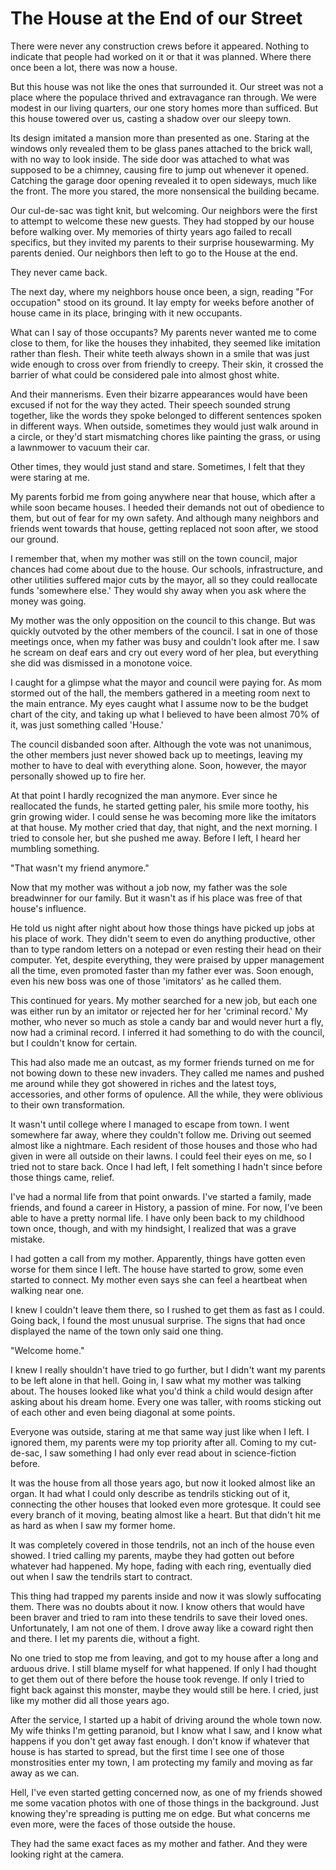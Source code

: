 # The House at the End of our Street
There were never any construction crews before it appeared. Nothing to indicate that people had worked on it or that it was planned. Where there once been a lot, there was now a house.

But this house was not like the ones that surrounded it. Our street was not a place where the populace thrived and extravagance ran through. We were modest in our living quarters, our one story homes more than sufficed. But this house towered over us, casting a shadow over our sleepy town.

Its design imitated a mansion more than presented as one. Staring at the windows only revealed them to be glass panes attached to the brick wall, with no way to look inside. The side door was attached to what was supposed to be a chimney, causing fire to jump out whenever it opened. Catching the garage door opening revealed it to open sideways, much like the front. The more you stared, the more nonsensical the building became.

Our cul-de-sac was tight knit, but welcoming. Our neighbors were the first to attempt to welcome these new guests. They had stopped by our house before walking over. My memories of thirty years ago failed to recall specifics, but they invited my parents to their surprise housewarming. My parents denied. Our neighbors then left to go to the House at the end.

They never came back.

The next day, where my neighbors house once been, a sign, reading "For occupation" stood on its ground. It lay empty for weeks before another of house came in its place, bringing with it new occupants.

What can I say of those occupants? My parents never wanted me to come close to them, for like the houses they inhabited, they seemed like imitation rather than flesh. Their white teeth always shown in a smile that was just wide enough to cross over from friendly to creepy. Their skin, it crossed the barrier of what could be considered pale into almost ghost white.

And their mannerisms. Even their bizarre appearances would have been excused if not for the way they acted. Their speech sounded strung together, like the words they spoke belonged to different sentences spoken in different ways. When outside, sometimes they would just walk around in a circle, or they'd start mismatching chores like painting the grass, or using a lawnmower to vacuum their car.

Other times, they would just stand and stare. Sometimes, I felt that they were staring at me.

My parents forbid me from going anywhere near that house, which after a while soon became houses. I heeded their demands not out of obedience to them, but out of fear for my own safety. And although many neighbors and friends went towards that house, getting replaced not soon after, we stood our ground.

I remember that, when my mother was still on the town council, major chances had come about due to the house. Our schools, infrastructure, and other utilities suffered major cuts by the mayor, all so they could reallocate funds 'somewhere else.' They would shy away when you ask where the money was going.

My mother was the only opposition on the council to this change. But was quickly outvoted by the other members of the council. I sat in one of those meetings once, when my father was busy and couldn't look after me. I saw he scream on deaf ears and cry out every word of her plea, but everything she did was dismissed in a monotone voice.

I caught for a glimpse what the mayor and council were paying for. As mom stormed out of the hall, the members gathered in a meeting room next to the main entrance. My eyes caught what I assume now to be the budget chart of the city, and taking up what I believed to have been almost 70% of it, was just something called 'House.'

The council disbanded soon after. Although the vote was not unanimous, the other members just never showed back up to meetings, leaving my mother to have to deal with everything alone. Soon, however, the mayor personally showed up to fire her.

At that point I hardly recognized the man anymore. Ever since he reallocated the funds, he started getting paler, his smile more toothy, his grin growing wider. I could sense he was becoming more like the imitators at that house. My mother cried that day, that night, and the next morning. I tried to console her, but she pushed me away. Before I left, I heard her mumbling something.

"That wasn't my friend anymore."

Now that my mother was without a job now, my father was the sole breadwinner for our family. But it wasn't as if his place was free of that house's influence. 

He told us night after night about how those things have picked up jobs at his place of work. They didn't seem to even do anything productive, other than to type random letters on a notepad or even resting their head on their computer. Yet, despite everything, they were praised by upper management all the time, even promoted faster than my father ever was. Soon enough, even his new boss was one of those 'imitators' as he called them.

This continued for years. My mother searched for a new job, but each one was either run by an imitator or rejected her for her 'criminal record.' My mother, who never so much as stole a candy bar and would never hurt a fly, now had a criminal record. I inferred it had something to do with the council, but I couldn't know for certain.

This had also made me an outcast, as my former friends turned on me for not bowing down to these new invaders. They called me names and pushed me around while they got showered in riches and the latest toys, accessories, and other forms of opulence. All the while, they were oblivious to their own transformation. 

It wasn't until college where I managed to escape from town. I went somewhere far away, where they couldn't follow me. Driving out seemed almost like a nightmare. Each resident of those houses and those who had given in were all outside on their lawns. I could feel their eyes on me, so I tried not to stare back. Once I had left, I felt something I hadn't since before those things came, relief.

I've had a normal life from that point onwards. I've started a family, made friends, and found a career in History, a passion of mine. For now, I've been able to have a pretty normal life. I have only been back to my childhood town once, though, and with my hindsight, I realized that was a grave mistake.

I had gotten a call from my mother. Apparently, things have gotten even worse for them since I left. The house have started to grow, some even started to connect. My mother even says she can feel a heartbeat when walking near one.

I knew I couldn't leave them there, so I rushed to get them as fast as I could. Going back, I found the most unusual surprise. The signs that had once displayed the name of the town only said one thing. 

"Welcome home."

I knew I really shouldn't have tried to go further, but I didn't want my parents to be left alone in that hell. Going in, I saw what my mother was talking about. The houses looked like what you'd think a child would design after asking about his dream home. Every one was taller, with rooms sticking out of each other and even being diagonal at some points. 

Everyone was outside, staring at me that same way just like when I left. I ignored them, my parents were my top priority after all. Coming to my cut-de-sac, I saw something I had only ever read about in science-fiction before. 

It was the house from all those years ago, but now it looked almost like an organ. It had what I could only describe as tendrils sticking out of it, connecting the other houses that looked even more grotesque. It could see every branch of it moving, beating almost like a heart. But that didn't hit me as hard as when I saw my former home.

It was completely covered in those tendrils, not an inch of the house even showed. I tried calling my parents, maybe they had gotten out before whatever had happened. My hope, fading with each ring, eventually died out when I saw the tendrils start to contract. 

This thing had trapped my parents inside and now it was slowly suffocating them. There was no doubts about it now. I know others that would have been braver and tried to ram into these tendrils to save their loved ones. Unfortunately, I am not one of them. I drove away like a coward right then and there. I let my parents die, without a fight. 

No one tried to stop me from leaving, and got to my house after a long and arduous drive. I still blame myself for what happened. If only I had thought to get them out of there before the house took revenge. If only I tried to fight back against this monster, maybe they would still be here. I cried, just like my mother did all those years ago.

After the service, I started up a habit of driving around the whole town now. My wife thinks I'm getting paranoid, but I know what I saw, and I know what happens if you don't get away fast enough. I don't know if whatever that house is has started to spread, but the first time I see one of those monstrosities enter my town, I am protecting my family and moving as far away as we can. 

Hell, I've even started getting concerned now, as one of my friends showed me some vacation photos with one of those things in the background. Just knowing they're spreading is putting me on edge. But what concerns me even more, were the faces of those outside the house.

They had the same exact faces as my mother and father. And they were looking right at the camera.